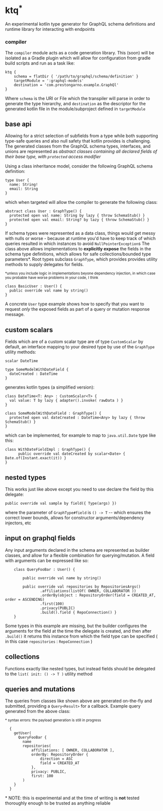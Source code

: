 
# ktq<sup>*</sup>

An experimental kotlin type generator for GraphQL schema definitions and runtime library for interacting with endpoints

### compiler
The `compiler` module acts as a code generation library. This (soon) will be isolated as a Gradle plugin which will allow for configuration from gradle build scripts and run as a task like:

```
ktq {
    schema = flatDir { '/path/to/graphql/schema/definition' }
    targetModule = ':graphql-models'
    destination = 'com.prestongarno.example.GraphQl'
}
```
Where `schema` is the URI or File which the transpiler will parse in order to generate the type hierarchy, and `destination` as the descriptor for the generated kotlin file in the module/subproject defined in `targetModule`

## base api

Allowing for a strict selection of subfields from a type while both supporting type-safe queries and also null safety that kotlin provides is challenging. The generated classes from the GraphQL schema types, interfaces, and unions are represented as <i>abstract classes containing all declared fields of their base type, with `protected` access modifier</i>

Using a class inheritance model, consider the following GraphQL schema definition:

```
type User {
  name: String!
  email: String
}
```

which when targeted will allow the compiler to generate the following class:

```
abstract class User : GraphType() {
  protected open val name: String by lazy { throw SchemaStub() }
  protected open val email: String? by lazy { throw SchemaStub() }
}
```

If schema types were represented as a data class, things would get messy with nulls or worse - because at runtime you'd have to keep track of which queries resulted in which instances to avoid `NullPointerException`s
The class above allows implementations to <b>explicitly expose</b> the fields in the schema type definitions, which allows for safe collections/bounded type parameters*. 
Root types subclass `GraphType`, which provides provides utility methods to supply delegates for fields.

<sup>*unless you include logic in implementations beyone dependency injection, in which case you probable have worse problems in your code, I think</sup>

 ```
 class BasicUser : User() {
   public override val name by string()
 }
 ```
 
A concrete `User` type example shows how to specify that you want to request <i>only</i> the exposed fields as part of a query or mutation response message.

## custom scalars

Fields which are of a custom scalar type are of type `CustomScalar` by default, an interface mapping to your desired type by use of the `GraphType` utility methods:

```
scalar DateTime

type SomeModelWithDateField {
  dateCreated : DateTime
}

```

generates kotlin types (a simplified version):

```
class DateTime<T: Any> : CustomScalar<T> {
  val value: T by lazy { adapter().invoke( rawData ) }
}

class SomeModelWithDateField : GraphType() {
  protected open val dateCreated : DateTime<Any> by lazy { throw SchemaStub() }
}
```

which can be implemented, for example to map to `java.util.Date` type like this:

```
class WithDateFieldImpl : GraphType() {
      public override val dateCreated by scalar<Date> { Date.of(Instant.exact(it)) }
}
```

## nested types

This works just like above except you need to use declare the field by this delegate:

`public override val sample by field({ Type(args) })` 

where the parameter of `GraphType#field` is `() -> T`  -- which ensures the correct lower bounds, allows for constructor arguments/dependency injectors, etc

## input on graphql fields

Any input arguments declared in the schema are represented as builder classes, and allow for a flexible combination for querying/mutation. A field with arguments can be expressed like so:

```
    class QueryFooBar : User() {
    
        public override val name by string()
        
        public override val repositories by RepositoriesArgs()
                .affiliations(listOf( OWNER, COLLABORATOR ))
                .orderBy(object : RepositoryOrder(field = CREATED_AT, order = ASCENDING)
                .first(100)
                .privacy(PUBLIC)
                .build().field { RepoConnection() }
    }
```
Some types in this example are missing, but the builder configures the arguments for the field at the time the delegate is created, and then after `.build()` it returns this instance from which the field type can be specified ( in this case `repositories` : `RepoConnection` )

## collections
Functions exactly like nested types, but instead fields should be delegated to the `list( init: () -> T )` utility method

## queries and mutations 
The queries from classes like shown above are generated on-the-fly and submitted, providing a `Query<Result>` for a callback. Example query generated from the above class:

<sup>* syntax errors: the payload generation is still in progress </sup>

```
  {
    getUser(
      QueryFooBar {
        name
        repositories(
            affiliations: [ OWNER, COLLABORATOR ],
            orderBy: RepositoryOrder {
                direction = ASC
                field = CREATED_AT
            },
            privacy: PUBLIC,
            first: 100
        )
    }
  }
```

\* NOTE: this is experimental and at the time of writing is <b>not</b> tested thoroughly enough to be trusted as anything reliable
